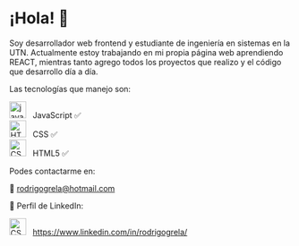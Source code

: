 # ¡Hola! 🤗


 Soy desarrollador web frontend y estudiante de ingeniería en sistemas en la UTN. Actualmente estoy trabajando en mi propia página web aprendiendo REACT, mientras tanto agrego todos los proyectos que realizo y el código que desarrollo día a día.
 
  Las tecnologías que manejo son: </br>
  
   <img src="https://github.com/GrelaR/GrelaR/blob/main/javascript.png" alt="javascript icon"  height="30"/>&nbsp;&nbsp; JavaScript ✅</br>
   <img src="https://github.com/GrelaR/GrelaR/blob/main/CSS.png" alt="HTML5 icon"  height="30"/>&nbsp;&nbsp; CSS ✅</br>
   <img src="https://github.com/GrelaR/GrelaR/blob/main/HTML5.png" alt="CSS icon"  height="30"/>&nbsp;&nbsp; HTML5 ✅</br>
   
 Podes contactarme en:

📨 rodrigogrela@hotmail.com
 
🔎 Perfil de LinkedIn:
  
   <img src="https://github.com/GrelaR/GrelaR/blob/main/linkedin.png" alt="CSS icon"  height="30"/>&nbsp;&nbsp; https://www.linkedin.com/in/rodrigogrela/
 
 
